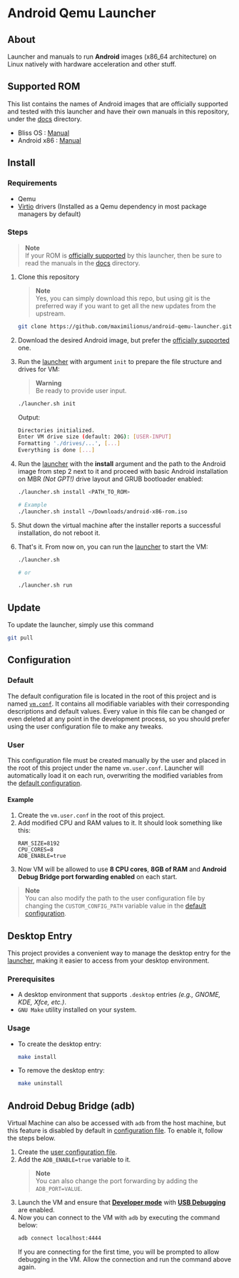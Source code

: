 # Android Qemu Launcher
## About
Launcher and manuals to run **Android** images (x86_64 architecture) on Linux natively with hardware acceleration and other stuff.

## Supported ROM
This list contains the names of Android images that are officially supported and tested with this launcher and have their own manuals in this repository, under the [docs](./docs/) directory.

- Bliss OS : [Manual](./docs/bliss-os-manual.md)
- Android x86 : [Manual](./docs/android-x86-manual.md)


## Install
### Requirements
- Qemu
- [Virtio](https://www.linux-kvm.org/page/Virtio) drivers (Installed as a Qemu dependency in most package managers by default)


### Steps
> **Note**  
> If your ROM is [officially supported](#supported-rom) by this launcher, then be sure to read the manuals in the [docs](./docs/) directory.

1. Clone this repository
   > **Note**  
   > Yes, you can simply download this repo, but using git is the preferred way if you want to get all the new updates from the upstream.

   ```sh
   git clone https://github.com/maximilionus/android-qemu-launcher.git
   ```
2. Download the desired Android image, but prefer the [officially supported](#supported-rom) one.
3. Run the [launcher](./launcher.sh) with argument `init` to prepare the file structure and drives for VM:
   > **Warning**  
   > Be ready to provide user input.

   ```sh
   ./launcher.sh init
   ```

   Output:
   ```sh
   Directories initialized.
   Enter VM drive size (default: 20G): [USER-INPUT]
   Formatting './drives/...', [...]
   Everything is done [...]
   ```

4. Run the [launcher](./launcher.sh) with the **install** argument and the path to the Android image from step 2 next to it and proceed with basic Android installation on MBR *(Not GPT!)* drive layout and GRUB bootloader enabled:
   ```sh
   ./launcher.sh install <PATH_TO_ROM>

   # Example
   ./launcher.sh install ~/Downloads/android-x86-rom.iso
   ```

5. Shut down the virtual machine after the installer reports a successful installation, do not reboot it.

6. That's it. From now on, you can run the [launcher](./launcher.sh) to start the VM:
   ```sh
   ./launcher.sh

   # or

   ./launcher.sh run
   ```


## Update
To update the launcher, simply use this command
```sh
git pull
```


## Configuration
### Default
The default configuration file is located in the root of this project and is named [`vm.conf`](./vm.conf). It contains all modifiable variables with their corresponding descriptions and default values. Every value in this file can be changed or even deleted at any point in the development process, so you should prefer using the user configuration file to make any tweaks.

### User
This configuration file must be created manually by the user and placed in the root of this project under the name `vm.user.conf`. Launcher will automatically load it on each run, overwriting the modified variables from the [default configuration](#default).

#### Example
1. Create the `vm.user.conf` in the root of this project.
2. Add modified CPU and RAM values to it. It should look something like this:
   ```
   RAM_SIZE=8192
   CPU_CORES=8
   ADB_ENABLE=true
   ```
3. Now VM will be allowed to use **8 CPU cores**, **8GB of RAM** and **Android Debug Bridge port forwarding enabled** on each start.

> **Note**  
> You can also modify the path to the user configuration file by changing the `CUSTOM_CONFIG_PATH` variable value in the [default configuration](#default).


## Desktop Entry
This project provides a convenient way to manage the desktop entry for the [launcher](./launcher.sh), making it easier to access from your desktop environment.

### Prerequisites
- A desktop environment that supports `.desktop` entries *(e.g., GNOME, KDE, Xfce, etc.)*.
- `GNU Make` utility installed on your system.

### Usage
- To create the desktop entry:
  ```bash
  make install
  ```

- To remove the desktop entry:
  ```bash
  make uninstall
  ```


## Android Debug Bridge (adb)
Virtual Machine can also be accessed with `adb` from the host machine, but this feature is disabled by default in [configuration file](./vm.conf). To enable it, follow the steps below.

1. Create the [user configuration file](#user).
2. Add the `ADB_ENABLE=true` variable to it.
   > **Note**  
   > You can also change the port forwarding by adding the `ADB_PORT=VALUE`.
3. Launch the VM and ensure that [**Developer mode**](https://developer.android.com/studio/debug/dev-options#enable) with [**USB Debugging**](https://developer.android.com/studio/debug/dev-options#Enable-debugging) are enabled.
4. Now you can connect to the VM with `adb` by executing the command below:
   ```sh
   adb connect localhost:4444
   ```
   If you are connecting for the first time, you will be prompted to allow debugging in the VM. Allow the connection and run the command above again.
